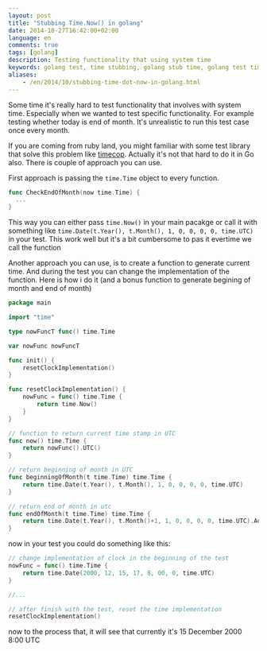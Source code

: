 ```yaml
---
layout: post
title: "Stubbing Time.Now() in golang"
date: 2014-10-27T16:42:00+02:00
language: en
comments: true
tags: [golang]
description: Testing functionality that using system time
keywords: golang test, time stubbing, golang stub time, golang test time
aliases:
    - /en/2014/10/stubbing-time-dot-now-in-golang.html
---
```


Some time it's really hard to test functionality that involves with system time.
Especially when we wanted to test specific functionality. For example testing
whether today is end of month. It's unrealistic to run this test case once every month.

If you are coming from ruby land, you might familiar with some test library that solve
this problem like [timecop][timecop]. Actually it's not that hard to do it in Go also.
There is couple of approach you can use.

First approach is passing the `time.Time` object to every function.

```go
func CheckEndOfMonth(now time.Time) {
  ...
}
```

This way you can either pass `time.Now()` in your main pacakge
or call it with something like `time.Date(t.Year(), t.Month(), 1, 0, 0, 0, 0, time.UTC)` in your test.
This work well but it's a bit cumbersome to pas it evertime we call the function

Another approach you can use, is to create a function to generate current time. And during the test
you can change the implementation of the function. Here is how i do it (and a bonus function to
generate begining of month and end of month)

```go
package main

import "time"

type nowFuncT func() time.Time

var nowFunc nowFuncT

func init() {
    resetClockImplementation()
}

func resetClockImplementation() {
    nowFunc = func() time.Time {
        return time.Now()
    }
}

// function to return current time stamp in UTC
func now() time.Time {
    return nowFunc().UTC()
}

// return beginning of month in UTC
func beginningOfMonth(t time.Time) time.Time {
    return time.Date(t.Year(), t.Month(), 1, 0, 0, 0, 0, time.UTC)
}

// return end of month in utc
func endOfMonth(t time.Time) time.Time {
    return time.Date(t.Year(), t.Month()+1, 1, 0, 0, 0, 0, time.UTC).Add(-1 * time.Nanosecond)
}

```

now in your test you could do something like this:

```go
// change implementation of clock in the beginning of the test
nowFunc = func() time.Time {
    return time.Date(2000, 12, 15, 17, 8, 00, 0, time.UTC)
}

//...

// after finish with the test, reset the time implementation
resetClockImplementation()

```

now to the process that, it will see that currently it's 15 December 2000 8:00 UTC

[timecop]: https://github.com/travisjeffery/timecop
